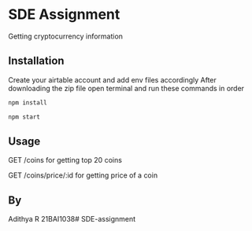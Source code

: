 # SDE Assignment
Getting cryptocurrency information

## Installation

Create your airtable account and add env files accordingly
After downloading the zip file open terminal and run these commands in order


```bash
npm install
```
```bash
npm start
```

## Usage

GET /coins
for getting top 20 coins

GET /coins/price/:id
for getting price of a coin

## By
Adithya R
21BAI1038# SDE-assignment
